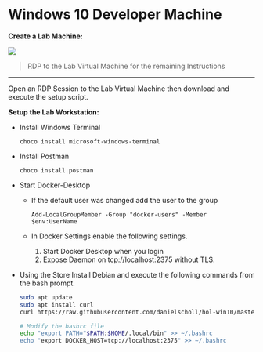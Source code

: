 # Windows 10 Developer Machine


__Create a Lab Machine:__

<a href="https://portal.azure.com/#create/Microsoft.Template/uri/https%3A%2F%2Fraw.githubusercontent.com%2Fdanielscholl%2Fhol-win10%2Fmaster%2Fazuredeploy.json" target="_blank">
    <img src="http://azuredeploy.net/deploybutton.png"/>
</a>

> RDP to the Lab Virtual Machine for the remaining Instructions

---------------------------------------------------------------

Open an RDP Session to the Lab Virtual Machine then download and execute the setup script.

__Setup the Lab Workstation:__

- Install Windows Terminal

    `choco install microsoft-windows-terminal`
    
- Install Postman  

    `choco install postman`

- Start Docker-Desktop  

   - If the default user was changed add the user to the group  
   
        `Add-LocalGroupMember -Group "docker-users" -Member $env:UserName`
    
   - In Docker Settings enable the following settings.  

        1. Start Docker Desktop when you login  
        2. Expose Daemon on tcp://localhost:2375 without TLS. 

- Using the Store Install Debian and execute the following commands from the bash prompt.
    ```bash
    sudo apt update
    sudo apt install curl
    curl https://raw.githubusercontent.com/danielscholl/hol-win10/master/setup.sh | sudo bash
    
    # Modify the bashrc file
    echo "export PATH="$PATH:$HOME/.local/bin" >> ~/.bashrc
    echo "export DOCKER_HOST=tcp://localhost:2375" >> ~/.bashrc
    ```
